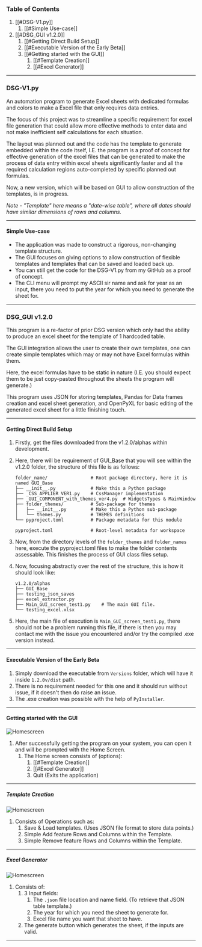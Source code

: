 
### Table of Contents

1. [[#DSG-V1.py]]
	1. [[#Simple Use-case]]
2. [[#DSG_GUI v1.2.0]]
	1. [[#Getting Direct Build Setup]]
	2. [[#Executable Version of the Early Beta]]
	3. [[#Getting started with the GUI]]
		1. [[#Template Creation]]
		2. [[#Excel Generator]]

---

### DSG-V1.py

An automation program to generate Excel sheets with dedicated formulas and colors to make a Excel file that only requires data entries.

The focus of this project was to streamline a specific requirement for excel file generation that could allow more effective methods to enter data and not make inefficient self calculations for each situation.

The layout was planned out and the code has the template to generate embedded within the code itself, I.E. the program is a proof of concept for effective generation of the excel files that can be generated to make the process of data entry within excel sheets significantly faster and all the required calculation regions auto-completed by specific planned out formulas.

Now, a new version, which will be based on GUI to allow construction of the templates, is in progress.

_Note - "Template" here means a "date-wise table", where all dates should have similar dimensions of rows and columns._

---

#### Simple Use-case

- The application was made to construct a rigorous, non-changing template structure.
- The GUI focuses on giving options to allow construction of flexible templates and templates that can be saved and loaded back up.
- You can still get the code for the DSG-V1.py from my GitHub as a proof of concept.
- The CLI menu will prompt my ASCII sir name and ask for year as an input, there you need to put the year for which you need to generate the sheet for.

---

### DSG_GUI v1.2.0

This program is a re-factor of prior DSG version which only had the ability to produce an excel sheet for the template of 1 hardcoded table.

The GUI integration allows the user to create their own templates, one can create simple templates which may or may not have Excel formulas within them.

Here, the excel formulas have to be static in nature (I.E. you should expect them to be just copy-pasted throughout the sheets the program will generate.)

This program uses JSON for storing templates, Pandas for Data frames creation and excel sheet generation, and OpenPyXL for basic editing of the generated excel sheet for a little finishing touch.

---

#### Getting Direct Build Setup

1. Firstly, get the files downloaded from the v1.2.0/alphas within development.
2. Here, there will be requirement of GUI_Base that you will see within the v1.2.0 folder, the structure of this file is as follows:

	```
	folder_name/                # Root package directory, here it is named GUI_Base
	├── __init__.py             # Make this a Python package
	├── _CSS_APPLIER_VER1.py    # CssManager implementation
	├── _GUI_COMPONENT_with_themes_ver4.py  # WidgetsTypes & MainWindow
	├── folder_themes/          # Sub-package for themes
	│   ├── __init__.py         # Make this a Python sub-package
	│   └── themes.py           # THEMES definitions
	└── pyproject.toml          # Package metadata for this module
	
	pyproject.toml              # Root-level metadata for workspace
	```

3. Now, from the directory levels of the ```folder_themes``` and ```folder_names```  here, execute the pyproject.toml files to make the folder contents assessable. This finishes the process of GUI class files setup.
4. Now, focusing abstractly over the rest of the structure, this is how it should look like:
	```
	v1.2.0/alphas
	├── GUI_Base
	├── testing_json_saves
	├── excel_extractor.py
	├── Main_GUI_screen_test1.py    # The main GUI file.
	└── testing_excel.xlsx
	```
5. Here, the main file of execution is ```Main_GUI_screen_test1.py```, there should not be  a problem running this file, if there is then you may contact me with the issue you encountered and/or try the compiled .exe version instead.

---
#### Executable Version of the Early Beta
1. Simply download the executable from ```Versions``` folder, which will have it inside ```1.2.0v/dist``` path.
2. There is no requirement needed for this one and it should run without issue, if it doesn't then do raise an issue.
3. The .exe creation was possible with the help of ```PyInstaller```.

---

#### Getting started with the GUI
![Homescreen](HomeScreen.png)
1. After successfully getting the program on your system, you can open it and will be prompted with the Home Screen.
	1. The Home screen consists of (options):
		1. [[#Template Creation]]
		2. [[#Excel Generator]]
		3. Quit (Exits the application)

---
##### Template Creation
![Homescreen](TemplateScreen.png)
1. Consists of Operations such as:
	1. Save & Load templates. (Uses JSON file format to store data points.)
	2. Simple Add feature Rows and Columns within the Template.
	3. Simple Remove feature Rows and Columns within the Template.

---

##### Excel Generator
![Homescreen](GenerationScreen.png)
1. Consists of:
	1. 3 Input fields: 
		1. The ```.json``` file location and name field. (To retrieve that JSON table template.)
		2. The year for which you need the sheet to generate for.
		3. Excel file name you want that sheet to have.
	2. The generate button which generates the sheet, if the inputs are valid.

---
